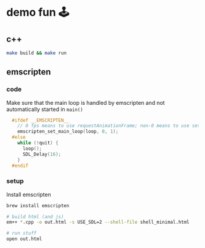 # demo fun 🕹

## c++ 

```sh
make build && make run
```

## emscripten

### code

Make sure that the main loop is handled by emscripten and not automatically started in `main()`

```c++
  #ifdef __EMSCRIPTEN__
    // 0 fps means to use requestAnimationFrame; non-0 means to use setTimeout.
    emscripten_set_main_loop(loop, 0, 1);
  #else
    while (!quit) {
      loop();
      SDL_Delay(16);
    }
  #endif
```

### setup
Install emscripten

```sh
brew install emscripten
```

```sh
# build html (and js)
em++ *.cpp -o out.html -s USE_SDL=2 --shell-file shell_minimal.html

# run stuff
open out.html
```